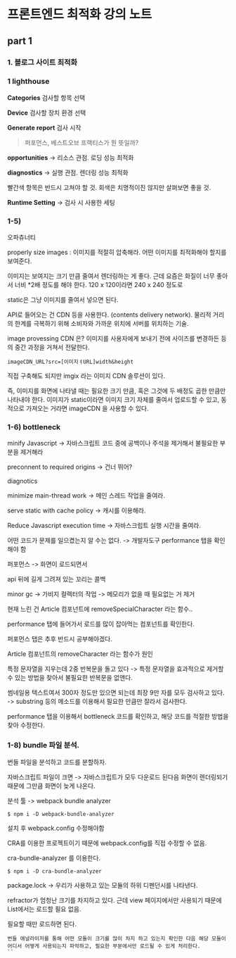 # 프론트엔드 최적화 강의 노트

## part 1

### 1. 블로그 사이트 최적화

### 1 lighthouse

**Categories** 검사할 항목 선택

**Device** 검사할 장치 환경 선택

**Generate report** 검사 시작

> 퍼포먼스, 베스트오브 프랙티스가 뭔 뜻일까?


**opportunities** -> 리소스 관점. 로딩 성능 최적화

**diagnostics** -> 실행 관점. 렌더링 성능 최적화

빨간색 항목은 반드시 고쳐야 할 것. 회색은 치명적이진 않지만 살펴보면 좋을 것.

**Runtime Setting** -> 검사 시 사용한 세팅

### 1-5)

오파츄너티

properly size images : 이미지를 적절히 압축해라. 어떤 이미지를 최적화해야 할지를 보여준다.

이미지는 보여지는 크기 만큼 줄여서 렌더링하는 게 좋다. 근데 요즘은 화질이 너무 좋아서 너비 *2배 정도를 해야 한다.  120 x 120이라면 240 x 240 정도로

static은 그냥 이미지를 줄여서 넣으면 된다.

API로 들어오는 건 CDN 등을 사용한다. (contents delivery network). 물리적 거리의 한계를 극복하기 위해 소비자와 가까운 위치에 서버를 위치하는 기술.

image provessing CDN 은? 이미지를 사용자에게 보내기 전에 사이즈를 변경하든 등의 중간 과정을 거쳐서 전달한다. 

```
imageCDN_URL?src=[이미지ㅕURL]width&height
```

직접 구축해도 되지만 imgix 라는 이미지 CDN 솔루션이 있다.

즉, 이미지를 화면에 나타낼 때는 필요한 크기 만큼, 혹은 그것에 두 배정도 곱한 만큼만 나타내야 한다. 이미지가 static이라면 이미지 크기 자체를 줄여서 업로드할 수 있고, 동적으로 가져오는 거라면 imageCDN 을 사용할 수 있다.

### 1-6) bottleneck

minify Javascript -> 자바스크립트 코드 중에 공백이나 주석을 제거해서 불필요한 부분을 제거해라

preconnent to required origins -> 건너 뛰어?




diagnotics 

minimize main-thread work -> 메인 스레드 작업을 줄여라.

serve static with cache policy -> 캐시를 이용해라.

Reduce Javascript execution time -> 자바스크립트 실행 시간을 줄여라.

어떤 코드가 문제를 일으켰는지 알 수는 없다. -> 개발자도구 performance 탭을 확인해야 함

퍼포먼스 -> 화면이 로드되면서 

api 뒤에 길게 그려져 있는 꼬리는 콜백

minor gc -> 가비지 컬렉터의 작업 -> 메모리가 없을 때 필요없는 거 제거

현재 느린 건 Article 컴포넌트에 removeSpecialCharacter 라는 함수..

performance 탭에 들어가서 로드를 많이 잡아먹는 컴포넌트를 확인한다.

퍼포먼스 탭은 추후 반드시 공부해야겠다.

Article 컴포넌트의 removeCharacter 라는 함수가 원인

특정 문자열을 지우는데 2중 반복문을 돌고 있다 -> 특정 문자열을 효과적으로 제거할 수 있는 방법을 찾아서 불필요한 반복문을 없앤다.

썸네일용 텍스트여서 300자 정도만 있으면 되는데 최장 9만 자를 모두 검사하고 있다. -> substring 등의 메소드를 이용해서 필요한 만큼만 잘라서 검사한다.

performance 탭을 이용해서 bottleneck 코드를 확인하고, 해당 코드를 적절한 방법을 찾아 수정한다.

### 1-8) bundle 파일 분석. 

번들 파일을 분석하고 코드를 분할하자.

자바스크립트 파일이 크면 -> 자바스크립트가 모두 다운로드 된다음 화면이 렌더링되기 때문에 그만큼 화면이 늦게 나온다.

분석 툴 -> webpack bundle analyzer

```shell
$ npm i -D webpack-bundle-analyzer
```

설치 후 webpack.config 수정해야함

CRA를 이용한 프로젝트이기 때문에 webpack.config를 직접 수정할 수 없음.

cra-bundle-analyzer 를 이용한다.

```shell
$ npm i -D cra-bundle-analyzer
```

package.lock -> 우리가 사용하고 있는 모듈의 하위 디펜던시를 나타낸다.

refractor가 엄청난 크기를 차지하고 있다. 근데 view 페이지에서만 사용되기 때문에 List에서는 로드할 필요 없음.

필요할 때만 로드하면 된다.
```
번들 애널라이저를 통해 어떤 모듈이 크기를 많이 차지 하고 있는지 확인한 다음 해당 모듈이 어디서 어떻게 사용되는지 파악하고, 필요한 부분에서만 로드될 수 있게 처리한다.
``